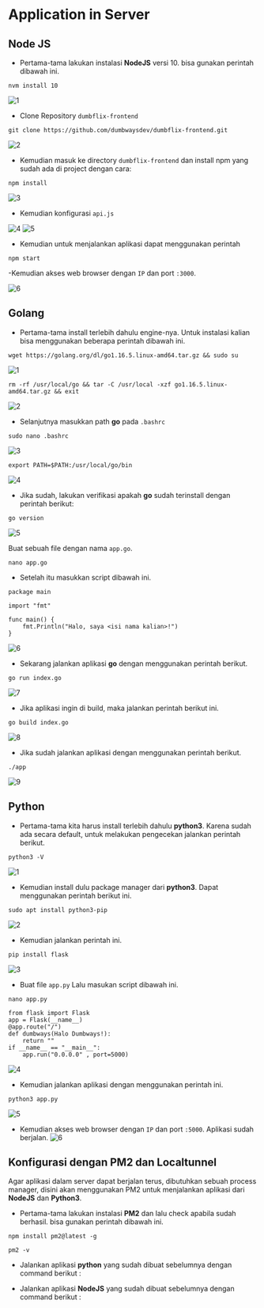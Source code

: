 # Application in Server

## Node JS

- Pertama-tama lakukan instalasi **NodeJS** versi 10. bisa gunakan perintah dibawah ini.

```
nvm install 10
```
![1](https://user-images.githubusercontent.com/54151202/225574904-5e6762f8-2c4d-46a4-bb57-080f699d8da3.png)

- Clone Repository `dumbflix-frontend`
```
git clone https://github.com/dumbwaysdev/dumbflix-frontend.git
```
![2](https://user-images.githubusercontent.com/54151202/225574925-ca233b41-00e9-4b71-b68c-9443182c11c6.png)

- Kemudian masuk ke directory `dumbflix-frontend` dan install npm yang sudah ada di project dengan cara:
```
npm install
```
![3](https://user-images.githubusercontent.com/54151202/225574940-58430a06-aae9-4260-bc67-694ca90a48ca.png)

- Kemudian konfigurasi `api.js`

![4](https://user-images.githubusercontent.com/54151202/225644297-73cad95a-4287-434d-bcc8-5aaef6e31197.png)
![5](https://user-images.githubusercontent.com/54151202/225574974-90a10d33-ffd9-4b19-aa92-d46659e31982.png)


- Kemudian untuk menjalankan aplikasi dapat menggunakan perintah
```
npm start
```
-Kemudian akses web browser dengan `IP` dan port `:3000`.

![6](https://user-images.githubusercontent.com/54151202/225574981-956498a9-2a4d-4a20-ba6f-23acae3571d9.png)


## Golang

- Pertama-tama install terlebih dahulu engine-nya. Untuk instalasi kalian bisa menggunakan beberapa perintah dibawah ini.
```
wget https://golang.org/dl/go1.16.5.linux-amd64.tar.gz && sudo su
```
![1](https://user-images.githubusercontent.com/54151202/225761925-7fbf91e7-7925-4553-b327-2b5b7b6d7393.png)


```
rm -rf /usr/local/go && tar -C /usr/local -xzf go1.16.5.linux-amd64.tar.gz && exit
```
![2](https://user-images.githubusercontent.com/54151202/225761929-1b046509-21e7-4dfa-9360-c7dbb7298498.png)

- Selanjutnya masukkan path **go** pada `.bashrc`
```
sudo nano .bashrc
```
![3](https://user-images.githubusercontent.com/54151202/225761905-7a962eec-596d-4226-82f7-b6af1c4de2bd.png)

```
export PATH=$PATH:/usr/local/go/bin
```
![4](https://user-images.githubusercontent.com/54151202/225761909-0dbb6e4d-f540-4c90-b9be-96f1fedd2c16.png)

- Jika sudah, lakukan verifikasi apakah **go** sudah terinstall dengan perintah berikut:
```
go version
```
![5](https://user-images.githubusercontent.com/54151202/225761912-7a870b8d-8434-4434-b862-2aaa7369a791.png)

Buat sebuah file dengan nama `app.go`.
```
nano app.go
```

- Setelah itu masukkan script dibawah ini.
```
package main

import "fmt"

func main() {
    fmt.Println("Halo, saya <isi nama kalian>!")
}
```
![6](https://user-images.githubusercontent.com/54151202/225761913-88b2130e-5910-4644-9533-fe25158684fa.png)

- Sekarang jalankan aplikasi **go** dengan menggunakan perintah berikut.
```
go run index.go
```
![7](https://user-images.githubusercontent.com/54151202/225761915-c1d94abf-ba80-47c3-8a70-75d0cbdfad35.png)

- Jika aplikasi ingin di build, maka jalankan perintah berikut ini.
```
go build index.go
```
![8](https://user-images.githubusercontent.com/54151202/225761919-53cd46f2-3fe1-41f7-996c-a6e56a309e38.png)

- Jika sudah jalankan aplikasi dengan menggunakan perintah berikut.
```
./app
```
![9](https://user-images.githubusercontent.com/54151202/225761922-29b41791-b4d4-472f-944c-fe9e24d567fe.png)


## Python
- Pertama-tama kita harus install terlebih dahulu **python3**. Karena sudah ada secara default, untuk melakukan pengecekan jalankan perintah berikut.
```
python3 -V
```
![1](https://user-images.githubusercontent.com/54151202/225761838-ea83cb3e-7e75-41b9-a346-72484995e411.png)

- Kemudian install dulu package manager dari **python3**. Dapat menggunakan perintah berikut ini.
```
sudo apt install python3-pip
```
![2](https://user-images.githubusercontent.com/54151202/225761843-fe55c715-70d1-42fa-a68c-59dd793f7c45.png)

- Kemudian jalankan perintah ini.
```
pip install flask
```
![3](https://user-images.githubusercontent.com/54151202/225761845-b341888f-6a1a-4c55-8622-4ca180a1f14f.png)

- Buat file `app.py` Lalu masukan script dibawah ini.
```
nano app.py
```
```
from flask import Flask
app = Flask(__name__)
@app.route("/")
def dumbways(Halo Dumbways!):
    return ""
if __name__ == "__main__":
    app.run("0.0.0.0" , port=5000)
```
![4](https://user-images.githubusercontent.com/54151202/225761847-fcc08b12-d429-461e-95d8-096a92327669.png)

- Kemudian jalankan aplikasi dengan menggunakan perintah ini.
```
python3 app.py
```
![5](https://user-images.githubusercontent.com/54151202/225761849-360cdf6c-dd55-449b-a007-48afb51402b6.png)

- Kemudian akses web browser dengan `IP` dan port `:5000`. Aplikasi sudah berjalan.
![6](https://user-images.githubusercontent.com/54151202/225761854-da02a36b-a3f7-4801-8f35-f08e4a01ed9b.png)


 ## Konfigurasi dengan PM2 dan Localtunnel

 Agar aplikasi dalam server dapat berjalan terus, dibutuhkan sebuah process manager, disini akan menggunakan PM2 untuk menjalankan aplikasi dari **NodeJS** dan **Python3**.

 - Pertama-tama lakukan instalasi **PM2** dan lalu check apabila sudah berhasil. bisa gunakan perintah dibawah ini.
 ```
 npm install pm2@latest -g
 ```

 
 ```
 pm2 -v
 ```

 - Jalankan aplikasi **python** yang sudah dibuat sebelumnya dengan command berikut :

 

 - Jalankan aplikasi **NodeJS** yang sudah dibuat sebelumnya dengan command berikut :





